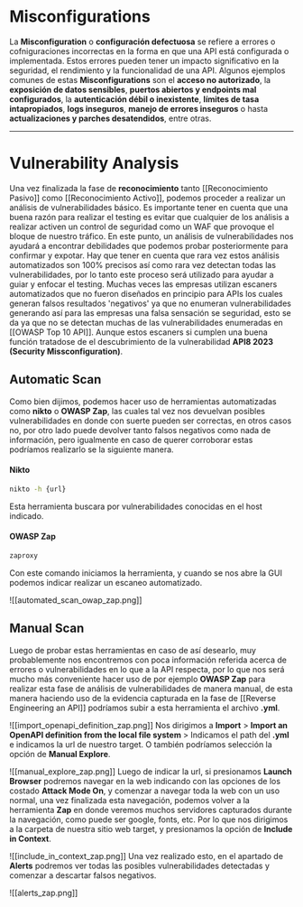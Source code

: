 # Misconfigurations

La **Misconfiguration** o **configuración defectuosa** se refiere a errores o cofniguraciones incorrectas en la forma en que una API está configurada o implementada. Estos errores pueden tener un impacto significativo en la seguridad, el rendimiento y la funcionalidad de una API.
Algunos ejemplos comunes de estas **Misconfigurations** son el **acceso no autorizado**, la **exposición de datos sensibles**, **puertos abiertos y endpoints mal configurados**, la **autenticación débil o inexistente**, **límites de tasa intapropiados**, **logs inseguros**, **manejo de errores inseguros** o hasta **actualizaciones y parches desatendidos**, entre otras.

------
# Vulnerability Analysis

Una vez finalizada la fase de **reconocimiento** tanto [[Reconocimiento Pasivo]] como [[Reconocimiento Activo]], podemos proceder a realizar un análisis de vulnerabilidades básico. 
Es importante tener en cuenta que una buena razón para realizar el testing es evitar que cualquier de los análisis a realizar activen un control de seguridad como un WAF que provoque el bloque de nuestro tráfico.
En este punto, un análisis de vulnerabilidades nos ayudará a encontrar debilidades que podemos probar posteriormente para confirmar y expotar. Hay que tener en cuenta que rara vez estos análisis automatizados son 100% precisos así como rara vez detectan todas las vulnerabilidades, por lo tanto este proceso será utilizado para ayudar a guiar y enfocar el testing.
Muchas veces las empresas utilizan escaners automatizados que no fueron diseñados en principio para APIs los cuales generan falsos resultados 'negativos' ya que no enumeran vulnerabilidades generando así para las empresas una falsa sensación se seguridad, esto se da ya que no se detectan muchas de las vulnerabilidades enumeradas en [[OWASP Top 10 API]]. Aunque estos escaners si cumplen una buena función tratadose de el descubrimiento de la vulnerabilidad **API8 2023 (Security Missconfiguration)**.

## Automatic Scan

Como bien dijimos, podemos hacer uso de herramientas automatizadas como **nikto** o **OWASP Zap**, las cuales tal vez nos devuelvan posibles vulnerabilidades en donde con suerte pueden ser correctas, en otros casos no, por otro lado puede devolver tanto falsos negativos como nada de información, pero igualmente en caso de querer corroborar estas podríamos realizarlo se la siguiente manera.
#### Nikto
```bash
nikto -h {url}
```
Esta herramienta buscara por vulnerabilidades conocidas en el host indicado.

#### OWASP Zap
```bash
zaproxy
```
Con este comando iniciamos la herramienta, y cuando se nos abre la GUI podemos indicar realizar un escaneo automatizado.

![[automated_scan_owap_zap.png]]
## Manual Scan

Luego de probar estas herramientas en caso de así desearlo, muy probablemente nos encontremos con poca información referida acerca de errores o vulnerabilidades en lo que a la API respecta, por lo que nos será mucho más conveniente hacer uso de por ejemplo **OWASP Zap** para realizar esta fase de análisis de vulnerabilidades de manera manual, de esta manera haciendo uso de la evidencia capturada en la fase de [[Reverse Engineering an API]] podríamos subir a esta herramienta el archivo **.yml**.

![[import_openapi_definition_zap.png]]
Nos dirigimos a **Import** > **Import an OpenAPI definition from the local file system** > Indicamos el path del **.yml** e indicamos la url de nuestro target.
O también podríamos selección la opción de **Manual Explore**.

![[manual_explore_zap.png]]
Luego de indicar la url, si presionamos **Launch Browser** podremos navegar en la web indicando con las opciones de los costado **Attack Mode On**, y comenzar a navegar toda la web con un uso normal, una vez finalizada esta navegación, podemos volver a la herramienta **Zap** en donde veremos muchos servidores capturados durante la navegación, como puede ser google, fonts, etc.
Por lo que nos dirigimos a la carpeta de nuestra sitio web target, y presionamos la opción de **Include in Context**.

![[include_in_context_zap.png]]
Una vez realizado esto, en el apartado de **Alerts** podremos ver todas las posibles vulnerabilidades detectadas y comenzar a descartar falsos negativos.

![[alerts_zap.png]]